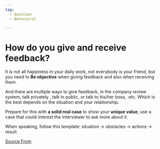 ```yaml
---
tag:
  - Question
  - Behavioral

---
```

  
# How do you give and receive feedback?

It is not all happiness in your daily work, not everybody is your friend, but you need to **Be objective** when giving feedback and also when receiving them.

And there are multiple ways to give feedback, in the company review system, talk privately , talk in public, or talk to his/her boss, .etc. Which is the best depends on the situation and your relationship.

Prepare for this with **a solid real case** to show your **unique value**, use a case that could interest the interviewer to ask more about it.

When speaking, follow this template: situation → obstacles → actions → result


[Source From](https://bigfrontend.dev/question/How-do-you-give-and-receive-feedback)

  